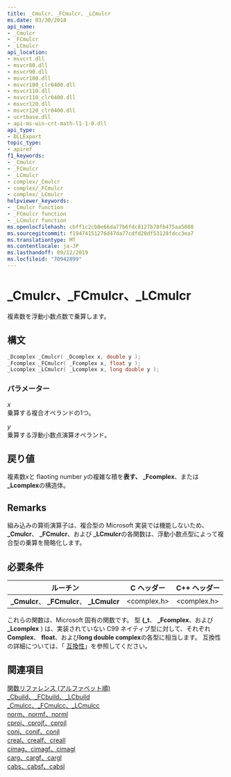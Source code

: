 ```yaml
---
title: _Cmulcr、_FCmulcr、_LCmulcr
ms.date: 03/30/2018
api_name:
- _Cmulcr
- _FCmulcr
- _LCmulcr
api_location:
- msvcrt.dll
- msvcr80.dll
- msvcr90.dll
- msvcr100.dll
- msvcr100_clr0400.dll
- msvcr110.dll
- msvcr110_clr0400.dll
- msvcr120.dll
- msvcr120_clr0400.dll
- ucrtbase.dll
- api-ms-win-crt-math-l1-1-0.dll
api_type:
- DLLExport
topic_type:
- apiref
f1_keywords:
- _Cmulcr
- _FCmulcr
- _LCmulcr
- complex/_Cmulcr
- complex/_FCmulcr
- complex/_LCmulcr
helpviewer_keywords:
- _Cmulcr function
- _FCmulcr function
- _LCmulcr function
ms.openlocfilehash: cbff1c2cb0e66da77b6fdc8127b78fb475aa5080
ms.sourcegitcommit: f19474151276d47da77cdfd20df53128fdcc3ea7
ms.translationtype: MT
ms.contentlocale: ja-JP
ms.lasthandoff: 09/12/2019
ms.locfileid: "70942899"
---
```

# <a name="_cmulcr-_fcmulcr-_lcmulcr"></a>_Cmulcr、_FCmulcr、_LCmulcr

複素数を浮動小数点数で乗算します。

## <a name="syntax"></a>構文

```C
_Dcomplex _Cmulcr( _Dcomplex x, double y );
_Fcomplex _FCmulcr( _Fcomplex x, float y );
_Lcomplex _LCmulcr( _Lcomplex x, long double y );
```

### <a name="parameters"></a>パラメーター

*x*<br/>
乗算する複合オペランドの1つ。

*y*<br/>
乗算する浮動小数点演算オペランド。

## <a name="return-value"></a>戻り値

複素数*x*と flaoting number *y*の複雑な積を**表す、** **_Fcomplex**、または **_Lcomplex**の構造体。

## <a name="remarks"></a>Remarks

組み込みの算術演算子は、複合型の Microsoft 実装では機能しないため、 **_Cmulcr**、 **_FCmulcr**、および **_LCmulcr**の各関数は、浮動小数点型によって複合型の乗算を簡略化します。

## <a name="requirements"></a>必要条件

|ルーチン|C ヘッダー|C++ ヘッダー|
|-------------|--------------|------------------|
|**_Cmulcr**、 **_FCmulcr**、 **_LCmulcr**|\<complex.h>|\<complex.h>|

これらの関数は、Microsoft 固有の関数です。 型 **(_t**、 **_Fcomplex**、および **_Lcomplex** ) は、実装されていない C99 ネイティブ型に対して、それぞれ**Complex**、 **float**、および**long double complex**の各型に相当します。 互換性の詳細については、「 [互換性](../../c-runtime-library/compatibility.md)」を参照してください。

## <a name="see-also"></a>関連項目

[関数リファレンス (アルファベット順)](crt-alphabetical-function-reference.md)<br/>
[_Cbuild、_FCbuild、_LCbuild](cbuild-fcbuild-lcbuild.md)<br/>
[_Cmulcc、_FCmulcc、_LCmulcc](cmulcc-fcmulcc-lcmulcc.md)<br/>
[norm、normf、norml](norm-normf-norml1.md)<br/>
[cproj、cprojf、cprojl](cproj-cprojf-cprojl.md)<br/>
[conj、conjf、conjl](conj-conjf-conjl.md)<br/>
[creal、crealf、creall](creal-crealf-creall.md)<br/>
[cimag、cimagf、cimagl](cimag-cimagf-cimagl.md)<br/>
[carg、cargf、cargl](carg-cargf-cargl.md)<br/>
[cabs、cabsf、cabsl](cabs-cabsf-cabsl.md)<br/>
